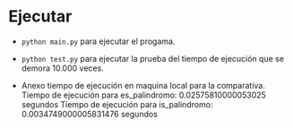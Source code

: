 # Ejecutar 
* `python main.py` para ejecutar el progama. 

* `python test.py` para ejecutar la prueba del tiempo de ejecución que se demora 10.000 veces. 
* Anexo tiempo de ejecución en maquina local para la comparativa. 
Tiempo de ejecución para es_palindromo: 0.02575810000053025 segundos
Tiempo de ejecución para is_palindromo: 0.0034749000005831476 segundos
